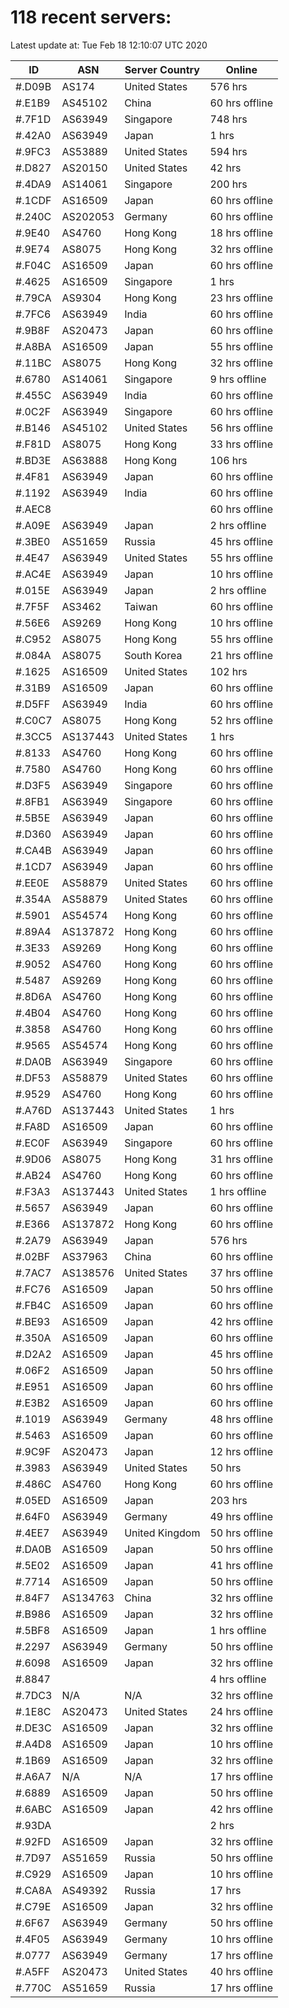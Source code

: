 # 118 recent servers:

Latest update at: Tue Feb 18 12:10:07 UTC 2020

| ID | ASN | Server Country | Online |
| -- | --- | -------------- | ------ |
| #.D09B | AS174 | United States | 576 hrs |
| #.E1B9 | AS45102 | China | 60 hrs offline |
| #.7F1D | AS63949 | Singapore | 748 hrs |
| #.42A0 | AS63949 | Japan | 1 hrs |
| #.9FC3 | AS53889 | United States | 594 hrs |
| #.D827 | AS20150 | United States | 42 hrs |
| #.4DA9 | AS14061 | Singapore | 200 hrs |
| #.1CDF | AS16509 | Japan | 60 hrs offline |
| #.240C | AS202053 | Germany | 60 hrs offline |
| #.9E40 | AS4760 | Hong Kong | 18 hrs offline |
| #.9E74 | AS8075 | Hong Kong | 32 hrs offline |
| #.F04C | AS16509 | Japan | 60 hrs offline |
| #.4625 | AS16509 | Singapore | 1 hrs |
| #.79CA | AS9304 | Hong Kong | 23 hrs offline |
| #.7FC6 | AS63949 | India | 60 hrs offline |
| #.9B8F | AS20473 | Japan | 60 hrs offline |
| #.A8BA | AS16509 | Japan | 55 hrs offline |
| #.11BC | AS8075 | Hong Kong | 32 hrs offline |
| #.6780 | AS14061 | Singapore | 9 hrs offline |
| #.455C | AS63949 | India | 60 hrs offline |
| #.0C2F | AS63949 | Singapore | 60 hrs offline |
| #.B146 | AS45102 | United States | 56 hrs offline |
| #.F81D | AS8075 | Hong Kong | 33 hrs offline |
| #.BD3E | AS63888 | Hong Kong | 106 hrs |
| #.4F81 | AS63949 | Japan | 60 hrs offline |
| #.1192 | AS63949 | India | 60 hrs offline |
| #.AEC8 |  |  | 60 hrs offline |
| #.A09E | AS63949 | Japan | 2 hrs offline |
| #.3BE0 | AS51659 | Russia | 45 hrs offline |
| #.4E47 | AS63949 | United States | 55 hrs offline |
| #.AC4E | AS63949 | Japan | 10 hrs offline |
| #.015E | AS63949 | Japan | 2 hrs offline |
| #.7F5F | AS3462 | Taiwan | 60 hrs offline |
| #.56E6 | AS9269 | Hong Kong | 10 hrs offline |
| #.C952 | AS8075 | Hong Kong | 55 hrs offline |
| #.084A | AS8075 | South Korea | 21 hrs offline |
| #.1625 | AS16509 | United States | 102 hrs |
| #.31B9 | AS16509 | Japan | 60 hrs offline |
| #.D5FF | AS63949 | India | 60 hrs offline |
| #.C0C7 | AS8075 | Hong Kong | 52 hrs offline |
| #.3CC5 | AS137443 | United States | 1 hrs |
| #.8133 | AS4760 | Hong Kong | 60 hrs offline |
| #.7580 | AS4760 | Hong Kong | 60 hrs offline |
| #.D3F5 | AS63949 | Singapore | 60 hrs offline |
| #.8FB1 | AS63949 | Singapore | 60 hrs offline |
| #.5B5E | AS63949 | Japan | 60 hrs offline |
| #.D360 | AS63949 | Japan | 60 hrs offline |
| #.CA4B | AS63949 | Japan | 60 hrs offline |
| #.1CD7 | AS63949 | Japan | 60 hrs offline |
| #.EE0E | AS58879 | United States | 60 hrs offline |
| #.354A | AS58879 | United States | 60 hrs offline |
| #.5901 | AS54574 | Hong Kong | 60 hrs offline |
| #.89A4 | AS137872 | Hong Kong | 60 hrs offline |
| #.3E33 | AS9269 | Hong Kong | 60 hrs offline |
| #.9052 | AS4760 | Hong Kong | 60 hrs offline |
| #.5487 | AS9269 | Hong Kong | 60 hrs offline |
| #.8D6A | AS4760 | Hong Kong | 60 hrs offline |
| #.4B04 | AS4760 | Hong Kong | 60 hrs offline |
| #.3858 | AS4760 | Hong Kong | 60 hrs offline |
| #.9565 | AS54574 | Hong Kong | 60 hrs offline |
| #.DA0B | AS63949 | Singapore | 60 hrs offline |
| #.DF53 | AS58879 | United States | 60 hrs offline |
| #.9529 | AS4760 | Hong Kong | 60 hrs offline |
| #.A76D | AS137443 | United States | 1 hrs |
| #.FA8D | AS16509 | Japan | 60 hrs offline |
| #.EC0F | AS63949 | Singapore | 60 hrs offline |
| #.9D06 | AS8075 | Hong Kong | 31 hrs offline |
| #.AB24 | AS4760 | Hong Kong | 60 hrs offline |
| #.F3A3 | AS137443 | United States | 1 hrs offline |
| #.5657 | AS63949 | Japan | 60 hrs offline |
| #.E366 | AS137872 | Hong Kong | 60 hrs offline |
| #.2A79 | AS63949 | Japan | 576 hrs |
| #.02BF | AS37963 | China | 60 hrs offline |
| #.7AC7 | AS138576 | United States | 37 hrs offline |
| #.FC76 | AS16509 | Japan | 50 hrs offline |
| #.FB4C | AS16509 | Japan | 60 hrs offline |
| #.BE93 | AS16509 | Japan | 42 hrs offline |
| #.350A | AS16509 | Japan | 60 hrs offline |
| #.D2A2 | AS16509 | Japan | 45 hrs offline |
| #.06F2 | AS16509 | Japan | 50 hrs offline |
| #.E951 | AS16509 | Japan | 60 hrs offline |
| #.E3B2 | AS16509 | Japan | 60 hrs offline |
| #.1019 | AS63949 | Germany | 48 hrs offline |
| #.5463 | AS16509 | Japan | 60 hrs offline |
| #.9C9F | AS20473 | Japan | 12 hrs offline |
| #.3983 | AS63949 | United States | 50 hrs |
| #.486C | AS4760 | Hong Kong | 60 hrs offline |
| #.05ED | AS16509 | Japan | 203 hrs |
| #.64F0 | AS63949 | Germany | 49 hrs offline |
| #.4EE7 | AS63949 | United Kingdom | 50 hrs offline |
| #.DA0B | AS16509 | Japan | 50 hrs offline |
| #.5E02 | AS16509 | Japan | 41 hrs offline |
| #.7714 | AS16509 | Japan | 50 hrs offline |
| #.84F7 | AS134763 | China | 32 hrs offline |
| #.B986 | AS16509 | Japan | 32 hrs offline |
| #.5BF8 | AS16509 | Japan | 1 hrs offline |
| #.2297 | AS63949 | Germany | 50 hrs offline |
| #.6098 | AS16509 | Japan | 32 hrs offline |
| #.8847 |  |  | 4 hrs offline |
| #.7DC3 | N/A | N/A | 32 hrs offline |
| #.1E8C | AS20473 | United States | 24 hrs offline |
| #.DE3C | AS16509 | Japan | 32 hrs offline |
| #.A4D8 | AS16509 | Japan | 10 hrs offline |
| #.1B69 | AS16509 | Japan | 32 hrs offline |
| #.A6A7 | N/A | N/A | 17 hrs offline |
| #.6889 | AS16509 | Japan | 50 hrs offline |
| #.6ABC | AS16509 | Japan | 42 hrs offline |
| #.93DA |  |  | 2 hrs |
| #.92FD | AS16509 | Japan | 32 hrs offline |
| #.7D97 | AS51659 | Russia | 50 hrs offline |
| #.C929 | AS16509 | Japan | 10 hrs offline |
| #.CA8A | AS49392 | Russia | 17 hrs |
| #.C79E | AS16509 | Japan | 32 hrs offline |
| #.6F67 | AS63949 | Germany | 50 hrs offline |
| #.4F05 | AS63949 | Germany | 10 hrs offline |
| #.0777 | AS63949 | Germany | 17 hrs offline |
| #.A5FF | AS20473 | United States | 40 hrs offline |
| #.770C | AS51659 | Russia | 17 hrs offline |

